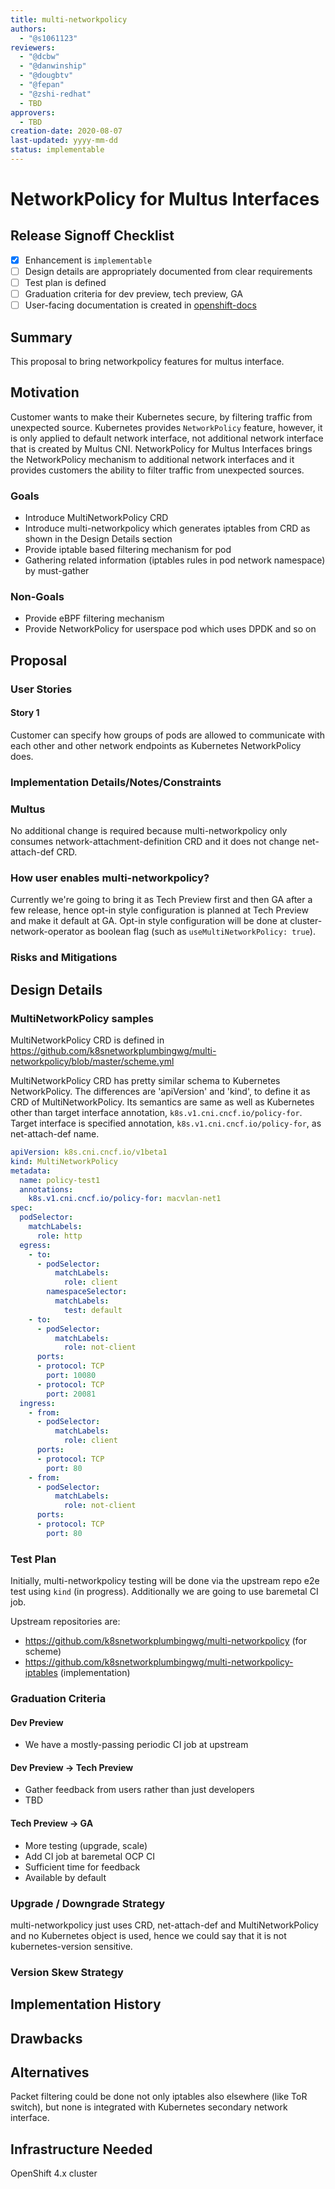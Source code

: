 ```yaml
---
title: multi-networkpolicy
authors:
  - "@s1061123"
reviewers:
  - "@dcbw"
  - "@danwinship"
  - "@dougbtv"
  - "@fepan"
  - "@zshi-redhat"
  - TBD
approvers:
  - TBD
creation-date: 2020-08-07
last-updated: yyyy-mm-dd
status: implementable
---
```


# NetworkPolicy for Multus Interfaces

## Release Signoff Checklist

- [x] Enhancement is `implementable`
- [ ] Design details are appropriately documented from clear requirements
- [ ] Test plan is defined
- [ ] Graduation criteria for dev preview, tech preview, GA
- [ ] User-facing documentation is created in [openshift-docs](https://github.com/openshift/openshift-docs/)

## Summary

This proposal to bring networkpolicy features for multus interface.

## Motivation

Customer wants to make their Kubernetes secure, by filtering traffic from
unexpected source. Kubernetes provides `NetworkPolicy` feature, however, it
is only applied to default network interface, not additional network interface
that is created by Multus CNI.  NetworkPolicy for Multus Interfaces brings the NetworkPolicy
mechanism to additional network interfaces and it provides customers the ability to filter
traffic from unexpected sources.

### Goals

- Introduce MultiNetworkPolicy CRD
- Introduce multi-networkpolicy which generates iptables from CRD as shown in the Design Details section
- Provide iptable based filtering mechanism for pod
- Gathering related information (iptables rules in pod network namespace) by must-gather

### Non-Goals

- Provide eBPF filtering mechanism
- Provide NetworkPolicy for userspace pod which uses DPDK and so on

## Proposal

### User Stories

#### Story 1

Customer can specify how groups of pods are allowed to communicate with each other
and other network endpoints as Kubernetes NetworkPolicy does.

### Implementation Details/Notes/Constraints

### Multus

No additional change is required because multi-networkpolicy only consumes
network-attachment-definition CRD and it does not change net-attach-def CRD.

### How user enables multi-networkpolicy?

Currently we're going to bring it as Tech Preview first and then GA after a few release,
hence opt-in style configuration is planned at Tech Preview and make it default at GA.
Opt-in style configuration will be done at cluster-network-operator as boolean flag
(such as `useMultiNetworkPolicy: true`).


### Risks and Mitigations

## Design Details

### MultiNetworkPolicy samples

MultiNetworkPolicy CRD is defined in https://github.com/k8snetworkplumbingwg/multi-networkpolicy/blob/master/scheme.yml

MultiNetworkPolicy CRD has pretty similar schema to Kubernetes NetworkPolicy. The differences are
'apiVersion' and 'kind', to define it as CRD of MultiNetworkPolicy. Its semantics are same as well
as Kubernetes other than target interface annotation, `k8s.v1.cni.cncf.io/policy-for`. Target interface
is specified annotation, `k8s.v1.cni.cncf.io/policy-for`, as net-attach-def name.

```yaml
apiVersion: k8s.cni.cncf.io/v1beta1
kind: MultiNetworkPolicy
metadata:
  name: policy-test1
  annotations:
    k8s.v1.cni.cncf.io/policy-for: macvlan-net1
spec:
  podSelector:
    matchLabels:
      role: http
  egress:
    - to:
      - podSelector:
          matchLabels:
            role: client
        namespaceSelector:
          matchLabels:
            test: default
    - to:
      - podSelector:
          matchLabels:
            role: not-client
      ports:
      - protocol: TCP
        port: 10080
      - protocol: TCP
        port: 20081
  ingress:
    - from:
      - podSelector:
          matchLabels:
            role: client
      ports:
      - protocol: TCP
        port: 80
    - from:
      - podSelector:
          matchLabels:
            role: not-client
      ports:
      - protocol: TCP
        port: 80
```

### Test Plan

Initially, multi-networkpolicy testing will be done via the upstream repo e2e test
using `kind` (in progress). Additionally we are going to use baremetal CI job.

Upstream repositories are:
- https://github.com/k8snetworkplumbingwg/multi-networkpolicy (for scheme)
- https://github.com/k8snetworkplumbingwg/multi-networkpolicy-iptables (implementation)

### Graduation Criteria

#### Dev Preview

- We have a mostly-passing periodic CI job at upstream

#### Dev Preview -> Tech Preview

- Gather feedback from users rather than just developers
- TBD

#### Tech Preview -> GA

- More testing (upgrade, scale)
- Add CI job at baremetal OCP CI
- Sufficient time for feedback
- Available by default

### Upgrade / Downgrade Strategy

multi-networkpolicy just uses CRD, net-attach-def and MultiNetworkPolicy and no Kubernetes object is used,
hence we could say that it is not kubernetes-version sensitive.

### Version Skew Strategy

## Implementation History

## Drawbacks

## Alternatives

Packet filtering could be done not only iptables also elsewhere (like ToR switch), but none is integrated
with Kubernetes secondary network interface.

## Infrastructure Needed

OpenShift 4.x cluster
